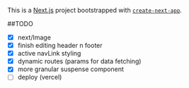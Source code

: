 This is a [Next.js](https://nextjs.org/) project bootstrapped with [`create-next-app`](https://github.com/vercel/next.js/tree/canary/packages/create-next-app).

##TODO

- [x] next/Image
- [x] finish editing header n footer
- [x] active navLink styling
- [x] dynamic routes (params for data fetching)
- [x] more granular suspense component
- [ ] deploy (vercel)
